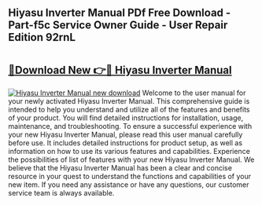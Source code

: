## Hiyasu Inverter Manual PDf Free Download - Part-f5c Service Owner Guide - User Repair Edition 92rnL

# <h2><a href="http://cf18167.oget.top/?id=Hiyasu+Inverter+Manual">🔗Download New 👉🔴 Hiyasu Inverter Manual</a></h2>

[![Hiyasu Inverter Manual new download](https://i.imgur.com/5g1atiW.png)](http://cf18167.oget.top/?id=Hiyasu+Inverter+Manual)
Welcome to the user manual for your newly activated Hiyasu Inverter Manual. This comprehensive guide is intended to help you understand and utilize all of the features and benefits of your product. You will find detailed instructions for installation, usage, maintenance, and troubleshooting. To ensure a successful experience with your new Hiyasu Inverter Manual, please read this user manual carefully before use. It includes detailed instructions for product setup, as well as information on how to use its various features and capabilities. Experience the possibilities of list of features with your new Hiyasu Inverter Manual. We believe that the Hiyasu Inverter Manual has been a clear and concise resource in your quest to understand the functions and capabilities of your new item. If you need any assistance or have any questions, our customer service team is always available.
